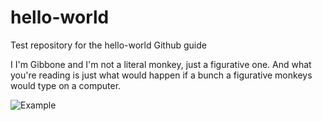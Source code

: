 # hello-world
Test repository for the hello-world Github guide

I I'm Gibbone and I'm not a literal monkey, just a figurative one. And what you're reading is just what would happen if a bunch a figurative monkeys would type on a computer. 

![Example](http://i.imgur.com/ZBpR0Sc.gifv)

